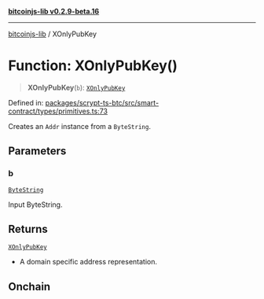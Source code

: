 [**bitcoinjs-lib v0.2.9-beta.16**](../README.md)

***

[bitcoinjs-lib](../README.md) / XOnlyPubKey

# Function: XOnlyPubKey()

> **XOnlyPubKey**(`b`): [`XOnlyPubKey`](../type-aliases/XOnlyPubKey.md)

Defined in: [packages/scrypt-ts-btc/src/smart-contract/types/primitives.ts:73](https://github.com/sCrypt-Inc/scrypt-btc-mono/blob/7d2760b2d3565565fcb011792878d3764e0701be/packages/scrypt-ts-btc/src/smart-contract/types/primitives.ts#L73)

Creates an `Addr` instance from a `ByteString`.

## Parameters

### b

[`ByteString`](../type-aliases/ByteString.md)

Input ByteString.

## Returns

[`XOnlyPubKey`](../type-aliases/XOnlyPubKey.md)

- A domain specific address representation.

## Onchain
